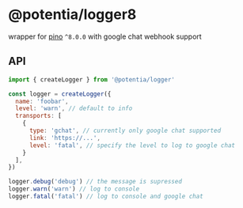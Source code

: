 # @potentia/logger8

wrapper for [pino](https://github.com/pinojs/pino) `^8.0.0` with google chat webhook support

## API

```js
import { createLogger } from '@potentia/logger'

const logger = createLogger({
  name: 'foobar',
  level: 'warn', // default to info
  transports: [
    {
      type: 'gchat', // currently only google chat supported
      link: 'https://...',
      level: 'fatal', // specify the level to log to google chat
    }
  ],
})

logger.debug('debug') // the message is supressed
logger.warn('warn') // log to console
logger.fatal('fatal') // log to console and google chat
```
